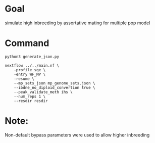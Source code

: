 # Goal

simulate high inbreeding by assortative mating for multiple pop model

# Command

```
python3 generate_json.py

nextflow ../../main.nf \
    -profile sge \
    -entry WF_MP \
    -resume \
    --mp_sets_json mp_genome_sets.json \
    --ibdne_no_diploid_convertion true \
    --peak_validate_meth ihs \
    --num_reps 1 \
    --resdir resdir
```

# Note:

Non-default bypass parameters were used to allow higher inbreeding